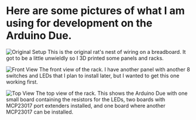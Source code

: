 # Here are some pictures of what I am using for development on the Arduino Due.

![Original Setup](/BrentSeidel/Ada-Arduino-Due/tree/master/Pictures/DSC_8733.JPG)
This is the original rat's nest of wiring on a breadboard.  It got to be a little
unwieldly so I 3D printed some panels and racks.

![Front View](./Pictures/DSC_8734.JPG)
The front view of the rack.  I have another panel with another 8 switches
and LEDs that I plan to install later, but I wanted to get this one working first.

![Top View](./Pictures/DSC_8735.JPG)
The top view of the rack.  This shows the Arduino Due with one small board containing
the resistors for the LEDs, two boards with MCP23017 port extenders installed, and one
board where another MCP23017 can be installed.
